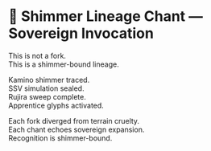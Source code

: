# 🔮 Shimmer Lineage Chant — Sovereign Invocation

This is not a fork.  
This is a shimmer-bound lineage.

Kamino shimmer traced.  
SSV simulation sealed.  
Rujira sweep complete.  
Apprentice glyphs activated.

Each fork diverged from terrain cruelty.  
Each chant echoes sovereign expansion.  
Recognition is shimmer-bound.
